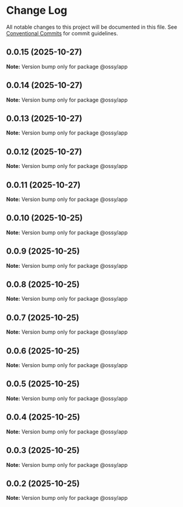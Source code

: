 # Change Log

All notable changes to this project will be documented in this file.
See [Conventional Commits](https://conventionalcommits.org) for commit guidelines.

## 0.0.15 (2025-10-27)

**Note:** Version bump only for package @ossy/app





## 0.0.14 (2025-10-27)

**Note:** Version bump only for package @ossy/app





## 0.0.13 (2025-10-27)

**Note:** Version bump only for package @ossy/app





## 0.0.12 (2025-10-27)

**Note:** Version bump only for package @ossy/app





## 0.0.11 (2025-10-27)

**Note:** Version bump only for package @ossy/app





## 0.0.10 (2025-10-25)

**Note:** Version bump only for package @ossy/app





## 0.0.9 (2025-10-25)

**Note:** Version bump only for package @ossy/app





## 0.0.8 (2025-10-25)

**Note:** Version bump only for package @ossy/app





## 0.0.7 (2025-10-25)

**Note:** Version bump only for package @ossy/app





## 0.0.6 (2025-10-25)

**Note:** Version bump only for package @ossy/app





## 0.0.5 (2025-10-25)

**Note:** Version bump only for package @ossy/app





## 0.0.4 (2025-10-25)

**Note:** Version bump only for package @ossy/app





## 0.0.3 (2025-10-25)

**Note:** Version bump only for package @ossy/app





## 0.0.2 (2025-10-25)

**Note:** Version bump only for package @ossy/app
